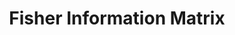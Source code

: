 ---
layout: post
title: "Fisher Information Matrix"
tags: [optimization, math, ai]
published: true
---